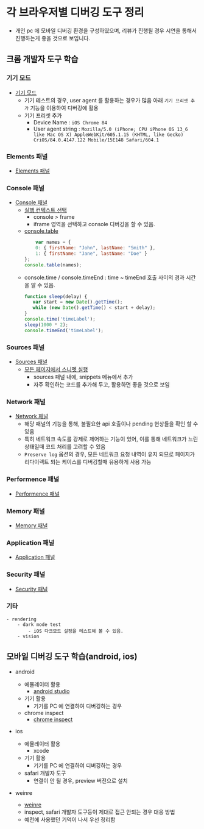 # 각 브라우저별 디버깅 도구 정리
- 개인 pc 에 모바일 디버깅 환경을 구성하였으며, 리뷰가 진행될 경우 시연을 통해서 진행하는게 좋을 것으로 보입니다.

## 크롬 개발자 도구 학습

### 기기 모드
- [기기 모드](https://developers.google.com/web/tools/chrome-devtools#%EA%B8%B0%EA%B8%B0_%EB%AA%A8%EB%93%9C)
    - 기기 테스트의 경우, user agent 를 활용하는 경우가 많음 아래 `기기 프리셋 추가` 기능을 이용하여 디버깅에 활용 
    - 기기 프리셋 추가
        - Device Name : `iOS Chrome 84`
        - User agent string : `Mozilla/5.0 (iPhone; CPU iPhone OS 13_6 like Mac OS X) AppleWebKit/605.1.15 (KHTML, like Gecko) CriOS/84.0.4147.122 Mobile/15E148 Safari/604.1`
### Elements 패널
- [Elements 패널](https://developers.google.com/web/tools/chrome-devtools#elements_%ED%8C%A8%EB%84%90)

### Console 패널
- [Console 패널](https://developers.google.com/web/tools/chrome-devtools#console_%ED%8C%A8%EB%84%90)
    - [실행 컨텍스트 선택](https://developers.google.com/web/tools/chrome-devtools/console#execution-context)
        - console > frame
        - iframe 영역을 선택하고 console 디버깅을 할 수 있음.
    - [console.table](https://developers.google.com/web/tools/chrome-devtools/console/utilities#table)
        ```javascript
            var names = {
            0: { firstName: "John", lastName: "Smith" },
            1: { firstName: "Jane", lastName: "Doe" }
        };
        console.table(names);
        ```
    - console.time / console.timeEnd : time ~ timeEnd 호출 사이의 경과 시간을 알 수 있음.
        ```javascript
        function sleep(delay) {
           var start = new Date().getTime();
           while (new Date().getTime() < start + delay);
        }
        console.time('timeLabel');
        sleep(1000 * 2);
        console.timeEnd('timeLabel');
        ```
### Sources 패널
- [Sources 패널](https://developers.google.com/web/tools/chrome-devtools#sources_%ED%8C%A8%EB%84%90)
    - [모든 페이지에서 스니펫 실행](https://developers.google.com/web/tools/chrome-devtools/javascript/snippets)
        - sources 패널 내에, snippets 메뉴에서 추가
        - 자주 확인하는 코드를 추가해 두고, 활용하면 좋을 것으로 보임

### Network 패널
- [Network 패널](https://developers.google.com/web/tools/chrome-devtools#network_%ED%8C%A8%EB%84%90)
    - 해당 패널의 기능을 통해, 불필요한 api 호출이나 pending 현상들을 확인 할 수 있음
    - 특히 네트워크 속도를 강제로 제어하는 기능이 있어, 이를 통해 네트워크가 느린 상태일때 코드 처리를 고려할 수 있음
    - `Preserve log` 옵션의 경우, 모든 네트워크 요청 내역이 유지 되므로 페이지가 리다이렉트 되는 케이스를 디버깅할때 유용하게 사용 가능

### Performence 패널
- [Performence 패널](https://developers.google.com/web/tools/chrome-devtools#performance_%ED%8C%A8%EB%84%90_%EC%9D%B4%EC%A0%84%EC%9D%98_timeline_%ED%8C%A8%EB%84%90)

### Memory 패널
- [Memory 패널](https://developers.google.com/web/tools/chrome-devtools#memory_%ED%8C%A8%EB%84%90_%EC%9D%B4%EC%A0%84%EC%9D%98_profiles_%ED%8C%A8%EB%84%90)

### Application 패널
- [Application 패널](https://developers.google.com/web/tools/chrome-devtools#application_%ED%8C%A8%EB%84%90_%EC%9D%B4%EC%A0%84%EC%9D%98_resources_%ED%8C%A8%EB%84%90)

### Security 패널
- [Security 패널](https://developers.google.com/web/tools/chrome-devtools#security_%ED%8C%A8%EB%84%90)

### 기타
    - rendering
        - dark mode test
            - iOS 다크모드 설정을 테스트해 볼 수 있음.
        - vision

## 모바일 디버깅 도구 학습(android, ios)
- android
    - 에뮬레이터 활용
        - [android studio](https://developer.android.com/studio)
    - 기기 활용
        - 기기를 PC 에 연결하여 디버깅하는 경우
    - chrome inspect
        - [chrome inspect](https://developers.google.com/web/tools/chrome-devtools/remote-debugging)

- ios
    - 에뮬레이터 활용
        - xcode
    - 기기 활용
        - 기기를 PC 에 연결하여 디버깅하는 경우
    - safari 개발자 도구
        - 연결이 안 될 경우, preview 버전으로 설치

- weinre
    - [weinre](https://people.apache.org/~pmuellr/weinre/docs/latest/Home.html)
    - inspect, safari 개발자 도구등이 제대로 접근 안되는 경우 대응 방법
    - 예전에 사용했던 기억이 나서 우선 정리함
